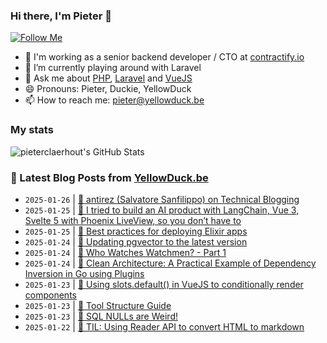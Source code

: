 ### Hi there, I'm Pieter 👋  
[![Follow Me](https://img.shields.io/github/followers/pieterclaerhout?label=Follow&style=social)](https://github.com/pieterclaerhout)

- 🏢 I'm working as a senior backend developer / CTO at [contractify.io](https://contractify.io)
- 🌱 I’m currently playing around with Laravel
- 💬 Ask me about [PHP](https://php.net), [Laravel](http://laravel.com) and [VueJS](https://vuejs.org)
- 😄 Pronouns: Pieter, Duckie, YellowDuck
- 📫 How to reach me: pieter@yellowduck.be

### My stats

![pieterclaerhout's GitHub Stats](https://github-readme-stats.vercel.app/api?username=pieterclaerhout&show_icons=true&count_private=true&line_height=40)

### 📩 Latest Blog Posts from [YellowDuck.be](https://www.yellowduck.be/)
<!-- BLOG-POST-LIST:START -->
- `2025-01-26` | [🔗 antirez &lpar;Salvatore Sanfilippo&rpar; on Technical Blogging](https://www.yellowduck.be/posts/antirez-salvatore-sanfilippo-on-technical-blogging)  
- `2025-01-25` | [🔗 I tried to build an AI product with LangChain, Vue 3, Svelte 5 with Phoenix LiveView, so you don’t have to](https://www.yellowduck.be/posts/i-tried-to-build-an-ai-product-with-langchain-vue-3-svelte-5-with-phoenix-liveview-so-you-dont-have-to)  
- `2025-01-25` | [🔗 Best practices for deploying Elixir apps](https://www.yellowduck.be/posts/best-practices-for-deploying-elixir-apps)  
- `2025-01-24` | [🐥 Updating pgvector to the latest version](https://www.yellowduck.be/posts/updating-pgvector-to-the-latest-version)  
- `2025-01-24` | [🔗 Who Watches Watchmen? - Part 1](https://www.yellowduck.be/posts/who-watches-watchmen-part-1)  
- `2025-01-24` | [🔗 Clean Architecture: A Practical Example of Dependency Inversion in Go using Plugins](https://www.yellowduck.be/posts/clean-architecture-a-practical-example-of-dependency-inversion-in-go-using-plugins)  
- `2025-01-23` | [🐥 Using slots.default&lpar;&rpar; in VueJS to conditionally render components](https://www.yellowduck.be/posts/using-slots-default-in-vuejs-to-conditionally-render-components)  
- `2025-01-23` | [🔗 Tool Structure Guide](https://www.yellowduck.be/posts/tool-structure-guide)  
- `2025-01-23` | [🔗 SQL NULLs are Weird!](https://www.yellowduck.be/posts/sql-nulls-are-weird)  
- `2025-01-22` | [🐥 TIL: Using Reader API to convert HTML to markdown](https://www.yellowduck.be/posts/til-using-reader-api-to-convert-html-to-markdown)  

<!-- BLOG-POST-LIST:END -->
